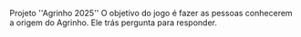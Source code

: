 Projeto ''Agrinho 2025''
O objetivo do jogo é fazer as pessoas conhecerem a origem do Agrinho.
Ele trás pergunta para responder.
